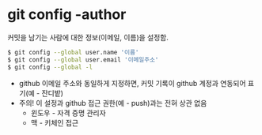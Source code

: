 # git config -author

커밋을 남기는 사람에 대한 정보(이메일, 이름)을 설정함.

```bash
$ git config --global user.name '이름'
$ git config --global user.email '이메일주소'
$ git config --global -l
```

* github 이메일 주소와 동일하게 지정하면, 커밋 기록이 github 계정과 연동되어 표기(예 - 잔디밭)
* 주의! 이 설정과 github 접근 권한(예 - push)과는 전혀 상관 없음
  * 윈도우 - 자격 증명 관리자
  * 맥 - 키체인 접근

